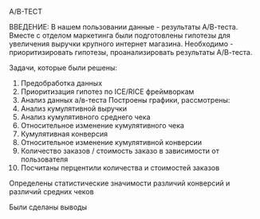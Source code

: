  А/В-ТЕСТ
 
ВВЕДЕНИЕ:
В нашем пользовании данные - результаты А/В-теста.
Вместе с отделом маркетинга были подготовлены гипотезы для увеличения выручки крупного интернет магазина.
Необходимо - приоритизировать гипотезы, проанализировать результаты А/В-теста.

Задачи, которые были решены:
1. Предобработка данных
2. Приоритизация гипотез по ICE/RICE фреймворкам
3. Анализ данных а/в-теста
Построены графики, рассмотрены:
1. Анализ кумулятивной выручки
2. Анализ кумулятивного среднего чека
3. Относительное изменение кумулятивного чека
4. Кумулятивная конверсия
5. Относительное изменение кумулятивной конверсии
6. Количество заказов / стоимость заказо в зависимости от пользователя
7. Посчитаны перцентили количества и стоимостей заказов

Определены статистические значимости различий конверсий и различий средних чеков

Были сделаны выводы
